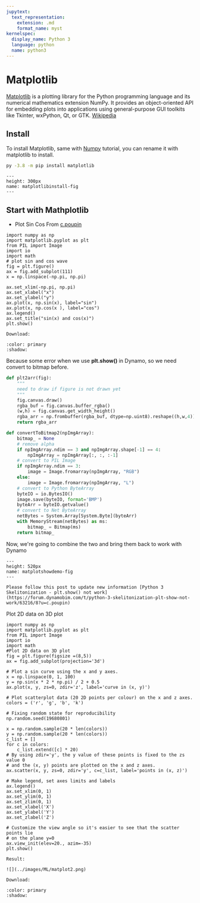 ```yaml
---
jupytext:
  text_representation:
    extension: .md
    format_name: myst
kernelspec:
  display_name: Python 3
  language: python
  name: python3
---
```


# Matplotlib

[Matplotlib](https://matplotlib.org/) is a plotting library for the Python programming language and its numerical mathematics extension NumPy. It provides an object-oriented API for embedding plots into applications using general-purpose GUI toolkits like Tkinter, wxPython, Qt, or GTK. [Wikipedia](https://en.wikipedia.org/wiki/Matplotlib)

## Install

To install Matplotlib, same with [Numpy](./numpy.md) tutorial, you can rename it with matplotlib to install.

```bash
py -3.8 -m pip install matplotlib
```
```{figure} ../images/ML/matplotlibinstall.png
---
height: 300px
name: matplotlibinstall-fig
---

```

## Start with Mathplotlib

- Plot Sin Cos From [c.poupin  ](https://forum.dynamobim.com/u/c.poupin/summary)  

```{code-cell} ipython3
import numpy as np
import matplotlib.pyplot as plt
from PIL import Image
import io
import math
# plot sin and cos wave
fig = plt.figure()
ax = fig.add_subplot(111)
x = np.linspace(-np.pi, np.pi)

ax.set_xlim(-np.pi, np.pi)
ax.set_xlabel("x")
ax.set_ylabel("y")
ax.plot(x, np.sin(x), label="sin")
ax.plot(x, np.cos(x ), label="cos")
ax.legend()
ax.set_title("sin(x) and cos(x)")
plt.show()
```
`Download:`

```{button-link} https://github.com/chuongmep/Awesome-Dynamo/blob/master/files/MatplotDemo.dyn
:color: primary
:shadow:
```

Because some error when we use **plt.show()** in Dynamo, so we need convert to bitmap before.

``` py
def plt2arr(fig):
    """
    need to draw if figure is not drawn yet
    """
    fig.canvas.draw()
    rgba_buf = fig.canvas.buffer_rgba()
    (w,h) = fig.canvas.get_width_height()
    rgba_arr = np.frombuffer(rgba_buf, dtype=np.uint8).reshape((h,w,4))
    return rgba_arr

def convertToBitmap2(npImgArray):
    bitmap_ = None
    # remove alpha
    if npImgArray.ndim == 3 and npImgArray.shape[-1] == 4:
        npImgArray = npImgArray[:, :, :-1]
    # convert to PIL Image
    if npImgArray.ndim == 3:
        image = Image.fromarray(npImgArray, "RGB")
    else:
        image = Image.fromarray(npImgArray, "L")
    # convert to Python ByteArray
    byteIO = io.BytesIO()
    image.save(byteIO, format='BMP')
    byteArr = byteIO.getvalue()
    # convert to Net ByteArray
    netBytes = System.Array[System.Byte](byteArr)
    with MemoryStream(netBytes) as ms:
        bitmap_ = Bitmap(ms)
    return bitmap_

```
Now, we're going to combine the two and bring them back to work with Dynamo

```{figure} ../images/ML/matplotshowdemo.gif
---
height: 520px
name: matplotshowdemo-fig
---

```
```{note}
Please follow this post to update new information [Python 3 Skelitonization - plt.show() not work](https://forum.dynamobim.com/t/python-3-skelitonization-plt-show-not-work/63216/8?u=c.poupin)
```

Plot 2D data on 3D plot

```{code-cell} ipython3
import numpy as np
import matplotlib.pyplot as plt
from PIL import Image
import io
import math
#Plot 2D data on 3D plot
fig = plt.figure(figsize =(8,5))
ax = fig.add_subplot(projection='3d')

# Plot a sin curve using the x and y axes.
x = np.linspace(0, 1, 100)
y = np.sin(x * 2 * np.pi) / 2 + 0.5
ax.plot(x, y, zs=0, zdir='z', label='curve in (x, y)')

# Plot scatterplot data (20 2D points per colour) on the x and z axes.
colors = ('r', 'g', 'b', 'k')

# Fixing random state for reproducibility
np.random.seed(19680801)

x = np.random.sample(20 * len(colors))
y = np.random.sample(20 * len(colors))
c_list = []
for c in colors:
    c_list.extend([c] * 20)
# By using zdir='y', the y value of these points is fixed to the zs value 0
# and the (x, y) points are plotted on the x and z axes.
ax.scatter(x, y, zs=0, zdir='y', c=c_list, label='points in (x, z)')

# Make legend, set axes limits and labels
ax.legend()
ax.set_xlim(0, 1)
ax.set_ylim(0, 1)
ax.set_zlim(0, 1)
ax.set_xlabel('X')
ax.set_ylabel('Y')
ax.set_zlabel('Z')

# Customize the view angle so it's easier to see that the scatter points lie
# on the plane y=0
ax.view_init(elev=20., azim=-35)
plt.show()
```
`Result:`
```{toggle}
![](../images/ML/matplot2.png)
```

`Download:`

```{button-link} https://github.com/chuongmep/Awesome-Dynamo/blob/master/files/Matplot2Demo.dyn
:color: primary
:shadow:
```
